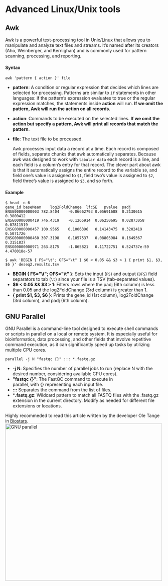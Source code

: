 # Advanced Linux/Unix tools
## Awk
Awk is a powerful text-processing tool in Unix/Linux that allows you to manipulate and analyze text files and streams. It’s named after its creators (Aho, Weinberger, and Kernighan) and is commonly used for pattern scanning, processing, and reporting.

#### Syntax
```
awk 'pattern { action }' file
```

- **pattern**: A condition or regular expression that decides which lines are selected for processing. Patterns are  similar to  `if` statements in other languages: if the pattern’s expression evaluates to true or the regular expression matches, the statements inside **action** will run. **If we omit the pattern, Awk will run the action on all records**.

- **action**: Commands to be executed on the selected lines. **If we omit the action but specify a pattern, Awk will print all records that match the pattern**. 

- **file**: The text file to be processed.

  Awk processes input data a record at a time. Each record is composed of fields, separate chunks that awk automatically separates. Because awk was designed to work with `tabular data` each record is a line, and each field is a column’s entry for that record. The clever part about awk is that it automatically assigns the entire record to the variable `$0`, and field one’s value is assigned to `$1`, field two’s value is assigned to `$2`, field three’s value is assigned to `$3`, and so forth.	

#### Example
```
$ head -n 6 
gene_id	baseMean	log2FoldChange	lfcSE	pvalue	padj
ENSG00000000003	782.8404	-0.06662793	0.05691688	0.2130615	0.3800412
ENSG00000000419	746.4319	-0.1265914	0.06250695	0.02873058	0.07811519
ENSG00000000457	100.9565	0.1006396	0.14143475	0.3202419	0.5071726
ENSG00000000460	307.3198	0.1057537	0.08803984	0.1649367	0.3151837
ENSG00000000971	263.8175	-1.865821	0.11722751	6.524737e-59	4.470018e-57

$ awk 'BEGIN { FS="\t"; OFS="\t" } $6 < 0.05 && $3 > 1 { print $1, $3, $6 }' deseq2.results.tsv 
```

- **BEGIN { FS="\t"; OFS="\t" }**: Sets the input (`FS`) and output (`OFS`) field separators to tab (`\t`) since your file is a TSV (tab-separated values).
- **$6 < 0.05 && $3 > 1**: Filters rows where the padj (6th column) is less than 0.05 and the log2FoldChange (3rd column) is greater than 1.
- **{ print $1, $3, $6 }**: Prints the gene_id (1st column), log2FoldChange (3rd column), and padj (6th column).

## GNU Parallel
GNU Parallel is a command-line tool designed to execute shell commands or scripts in parallel on a local or remote system. It is especially useful for bioinformatics, data processing, and other fields that involve repetitive command execution, as it can significantly speed up tasks by utilizing multiple CPU cores.

```
parallel -j N "fastqc {}" ::: *.fastq.gz
```

- **-j N**: Specifies the number of parallel jobs to run (replace N with the desired number, considering available CPU cores).
- **"fastqc {}"**: The FastQC command to execute in parallel, with {} representing each input file.
- **:::** Separates the command from the list of files.
- ***.fastq.gz**: Wildcard pattern to match all FASTQ files with the .fastq.gz extension in the current directory. Modify as needed for different file extensions or locations.

Highly recommeded to read this article written by the developer Ole Tange in [Biostars](https://www.biostars.org/p/63816/). 
 <img src="http://i.stack.imgur.com/17FsG.png" alt="GNU parallel" style="height:500px;" />
